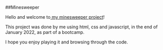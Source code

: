 ##Minesweeper

Hello and welcome to[ my minesweeper project](https://lioramar55.github.io/minesweeper)!

This project was done by me using html, css and javascript, in the end of January 2022, as part of a bootcamp.

I hope you enjoy playing it and browsing through the code.

